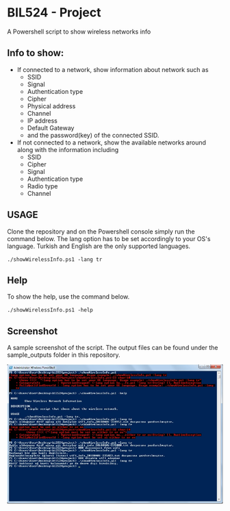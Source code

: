 # BIL524 - Project

A Powershell script to show wireless networks info

## Info to show:
* If connected to a network, show information about network such as 
	 - SSID
	 - Signal
	 - Authentication type
	 - Cipher
	 - Physical address
	 - Channel
	 - IP address 
	 - Default Gateway
	 - and the password(key) of the connected SSID.
* If not connected to a network, show the available networks around along with the information including
	- SSID
	- Cipher
	- Signal
	- Authentication type
	- Radio type
	- Channel
	

## USAGE
Clone the repository and on the Powershell console simply run the command below. The lang option has to be set accordingly to your OS's language.
Turkish and English are the only supported languages.
```
./showWirelessInfo.ps1 -lang tr
```

## Help
To show the help, use the command below.
```
./showWirelessInfo.ps1 -help
```

## Screenshot

A sample screenshot of the script. The output files can be found under the sample_outputs folder in this repository.

![alt text](https://github.com/cemalkilic/bil524project/blob/master/screenshots/sample_usage.jpg)